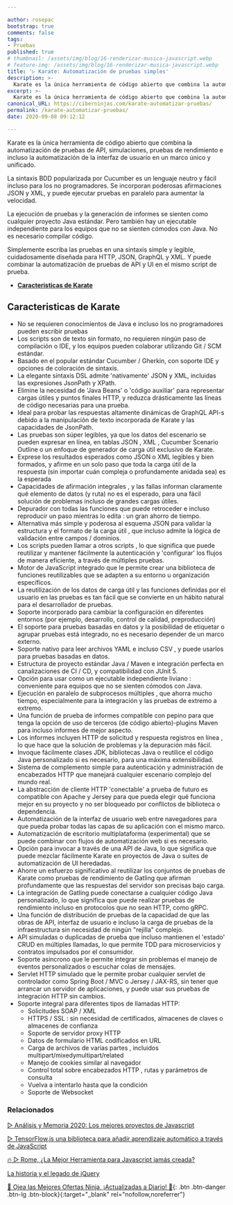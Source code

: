 ```yaml
---

author: rosepac
bootstrap: true
comments: false
tags:
- Pruebas
published: true
# thumbnail: /assets/img/blog/16-renderizar-musica-javascript.webp
# feature-img: /assets/img/blog/16-renderizar-musica-javascript.webp
title: '▷ Karate: Automatización de pruebas simples'
description: >-
  Karate es la única herramienta de código abierto que combina la automatización de pruebas de API, simulaciones , pruebas de rendimiento e incluso la automatización de la interfaz de usuario en un marco único y unificado.
excerpt: >-
  Karate es la única herramienta de código abierto que combina la automatización de pruebas de API, simulaciones , pruebas de rendimiento e incluso la automatización de la interfaz de usuario en un marco único y unificado.
canonical_URL: https://ciberninjas.com/karate-automatizar-pruebas/
permalink: /karate-automatizar-pruebas/
date: 2020-09-08 09:12:12

---
```


Karate es la única herramienta de código abierto que combina la automatización de pruebas de API, simulaciones, pruebas de rendimiento e incluso la automatización de la interfaz de usuario en un marco único y unificado.

La sintaxis BDD popularizada por Cucumber es un lenguaje neutro y fácil incluso para los no programadores. Se incorporan poderosas afirmaciones JSON y XML, y puede ejecutar pruebas en paralelo para aumentar la velocidad.

La ejecución de pruebas y la generación de informes se sienten como cualquier proyecto Java estándar. Pero también hay un ejecutable independiente para los equipos que no se sienten cómodos con Java. No es necesario compilar código.

Simplemente escriba las pruebas en una sintaxis simple y legible, cuidadosamente diseñada para HTTP, JSON, GraphQL y XML. Y puede combinar la automatización de pruebas de API y UI en el mismo script de prueba.

- [**Caracteristicas de Karate**](#caracteristicas-de-karate)

## **Caracteristicas de Karate**

- No se requieren conocimientos de Java e incluso los no programadores pueden escribir pruebas
- Los scripts son de texto sin formato, no requieren ningún paso de compilación o IDE, y los equipos pueden colaborar utilizando Git / SCM estándar.
- Basado en el popular estándar Cucumber / Gherkin, con soporte IDE y opciones de coloración de sintaxis.
- La elegante sintaxis DSL admite 'nativamente' JSON y XML, incluidas las expresiones JsonPath y XPath.
- Elimine la necesidad de 'Java Beans' o 'código auxiliar' para representar cargas útiles y puntos finales HTTP, y reduzca drásticamente las líneas de código necesarias para una prueba.
- Ideal para probar las respuestas altamente dinámicas de GraphQL API-s debido a la manipulación de texto incorporada de Karate y las capacidades de JsonPath.
- Las pruebas son súper legibles, ya que los datos del escenario se pueden expresar en línea, en tablas JSON , XML , Cucumber Scenario Outline o un enfoque de generador de carga útil exclusivo de Karate.
- Exprese los resultados esperados como JSON o XML legibles y bien formados, y afirme en un solo paso que toda la carga útil de la respuesta (sin importar cuán compleja o profundamente anidada sea) es la esperada
- Capacidades de afirmación integrales , y las fallas informan claramente qué elemento de datos (y ruta) no es el esperado, para una fácil solución de problemas incluso de grandes cargas útiles.
- Depurador con todas las funciones que puede retroceder e incluso reproducir un paso mientras lo edita : un gran ahorro de tiempo.
- Alternativa más simple y poderosa al esquema JSON para validar la estructura y el formato de la carga útil , que incluso admite la lógica de validación entre campos / dominios.
- Los scripts pueden llamar a otros scripts , lo que significa que puede reutilizar y mantener fácilmente la autenticación y 'configurar' los flujos de manera eficiente, a través de múltiples pruebas.
- Motor de JavaScript integrado que le permite crear una biblioteca de funciones reutilizables que se adapten a su entorno u organización específicos.
- La reutilización de los datos de carga útil y las funciones definidas por el usuario en las pruebas es tan fácil que se convierte en un hábito natural para el desarrollador de pruebas.
- Soporte incorporado para cambiar la configuración en diferentes entornos (por ejemplo, desarrollo, control de calidad, preproducción)
- El soporte para pruebas basadas en datos y la posibilidad de etiquetar o agrupar pruebas está integrado, no es necesario depender de un marco externo.
- Soporte nativo para leer archivos YAML e incluso CSV , y puede usarlos para pruebas basadas en datos.
- Estructura de proyecto estándar Java / Maven e integración perfecta en canalizaciones de CI / CD, y compatibilidad con JUnit 5.
- Opción para usar como un ejecutable independiente liviano : conveniente para equipos que no se sienten cómodos con Java.
- Ejecución en paralelo de subprocesos múltiples , que ahorra mucho tiempo, especialmente para la integración y las pruebas de extremo a extremo.
- Una función de prueba de informes compatible con pepino para que tenga la opción de uso de terceros (de código abierto)-plugins Maven para incluso informes de mejor aspecto.
- Los informes incluyen HTTP de solicitud y respuesta registros en línea , lo que hace que la solución de problemas y la depuración más fácil.
- Invoque fácilmente clases JDK, bibliotecas Java o reutilice el código Java personalizado si es necesario, para una máxima extensibilidad.
- Sistema de complemento simple para autenticación y administración de encabezados HTTP que manejará cualquier escenario complejo del mundo real.
- La abstracción de cliente HTTP 'conectable' a prueba de futuro es compatible con Apache y Jersey para que pueda elegir qué funciona mejor en su proyecto y no ser bloqueado por conflictos de biblioteca o dependencia.
- Automatización de la interfaz de usuario web entre navegadores para que pueda probar todas las capas de su aplicación con el mismo marco.
- Automatización de escritorio multiplataforma (experimental) que se puede combinar con flujos de automatización web si es necesario.
- Opción para invocar a través de una API de Java, lo que significa que puede mezclar fácilmente Karate en proyectos de Java o suites de automatización de UI heredadas.
- Ahorre un esfuerzo significativo al reutilizar los conjuntos de pruebas de Karate como pruebas de rendimiento de Gatling que afirman profundamente que las respuestas del servidor son precisas bajo carga.
- La integración de Gatling puede conectarse a cualquier código Java personalizado, lo que significa que puede realizar pruebas de rendimiento incluso en protocolos que no sean HTTP, como gRPC.
- Una función de distribución de pruebas de la capacidad de que las obras de API, interfaz de usuario e incluso la carga de pruebas de la infraestructura sin necesidad de ningún "rejilla" complejo.
- API simuladas o duplicadas de prueba que incluso mantienen el 'estado' CRUD en múltiples llamadas, lo que permite TDD para microservicios y contratos impulsados ​​por el consumidor.
- Soporte asíncrono que le permite integrar sin problemas el manejo de eventos personalizados o escuchar colas de mensajes.
- Servlet HTTP simulado que le permite probar cualquier servlet de controlador como Spring Boot / MVC o Jersey / JAX-RS, sin tener que arrancar un servidor de aplicaciones, y puede usar sus pruebas de integración HTTP sin cambios.
- Soporte integral para diferentes tipos de llamadas HTTP:
  - Solicitudes SOAP / XML
  - HTTPS / SSL : sin necesidad de certificados, almacenes de claves o almacenes de confianza
  - Soporte de servidor proxy HTTP
  - Datos de formulario HTML codificados en URL
  - Carga de archivos de varias partes , incluidos multipart/mixedymultipart/related
  - Manejo de cookies similar al navegador
  - Control total sobre encabezados HTTP , rutas y parámetros de consulta
  - Vuelva a intentarlo hasta que la condición
  - Soporte de Websocket
<!-- https://news.ycombinator.com/item?id=24176433 , https://github.com/intuit/karate#-karate -->

### **Relacionados** <!-- omit in toc -->

[▷ Análisis y Memoria 2020: Los mejores proyectos de Javascript](https://ciberninjas.com/librer%C3%ADas%20javascript/2020/01/13/memoria-mejores-proyectos-javascript.html)

[▷ TensorFlow.js una biblioteca para añadir aprendizaje automático a través de JavaScript](https://ciberninjas.com/tensorflow-javascript/)

[🔥 ▷ Rome, ¿La Mejor Herramienta para Javascript jamás creada?](https://ciberninjas.com/roma-herramienta-javascript/)

[La historia y el legado de jQuery](https://ciberninjas.com/la-historia-y-el-legado-de-jquery/)

[🎁 Ojea las Mejores Ofertas Ninja, ¡Actualizadas a Diario! 🛒](https://www.amazon.es/shop/cibercursos){: .btn .btn-danger .btn-lg .btn-block}{:target="_blank" rel="nofollow,noreferrer"}

<!-- **Fuente**: [Página de ZzFXM](https://keithclark.github.io/ZzFXM/){:target="_blank" rel="nofollow,noreferrer"} por Kathryn Whitenton de NNGroup. -->